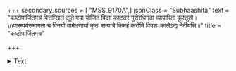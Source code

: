 +++
secondary_sources = [ "MSS_9170A",]
jsonClass = "Subhaashita"
text = "कष्टोपार्जितमत्र वित्तम्खिलं द्यूते मया योजितं विद्या कष्टतरं गुरोरधिगता व्यापारिता कुस्तुतौ।  \nपारम्पर्यसमागता च विनयो वामेक्षणायां कृतः सत्पात्रे किमहं करोमि विवशः कालेऽद्य नेदीयसि॥"
title = "कष्टोपार्जितमत्र"

+++

<details><summary>Text</summary>

कष्टोपार्जितमत्र वित्तम्खिलं द्यूते मया योजितं विद्या कष्टतरं गुरोरधिगता व्यापारिता कुस्तुतौ।  
पारम्पर्यसमागता च विनयो वामेक्षणायां कृतः सत्पात्रे किमहं करोमि विवशः कालेऽद्य नेदीयसि॥
</details>
